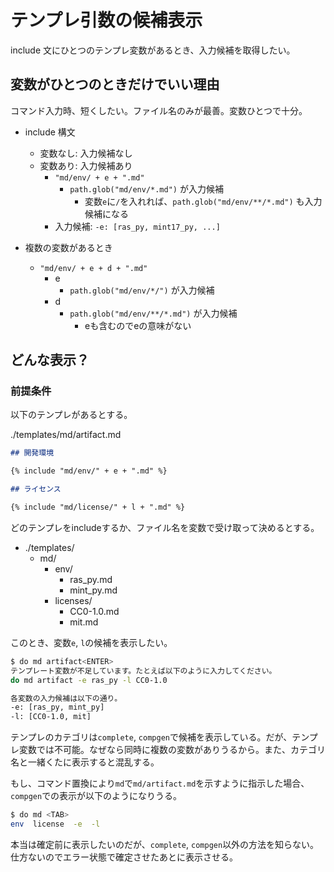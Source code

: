 # テンプレ引数の候補表示

include 文にひとつのテンプレ変数があるとき、入力候補を取得したい。

## 変数がひとつのときだけでいい理由

コマンド入力時、短くしたい。ファイル名のみが最善。変数ひとつで十分。

* include 構文
    * 変数なし: 入力候補なし
    * 変数あり: 入力候補あり
        * `"md/env/ + e + ".md"`
            * `path.glob("md/env/*.md")` が入力候補
                * 変数`e`に`/`を入れれば、`path.glob("md/env/**/*.md")` も入力候補になる
        * 入力候補: `-e: [ras_py, mint17_py, ...]`

* 複数の変数があるとき
    * `"md/env/ + e + d + ".md"`
        * e
            * `path.glob("md/env/*/")` が入力候補
        * d
            * `path.glob("md/env/**/*.md")` が入力候補
                * eも含むのでeの意味がない

## どんな表示？

### 前提条件

以下のテンプレがあるとする。

./templates/md/artifact.md
```markdown
## 開発環境

{% include "md/env/" + e + ".md" %}

## ライセンス

{% include "md/license/" + l + ".md" %}
```

どのテンプレをincludeするか、ファイル名を変数で受け取って決めるとする。

* ./templates/
    * md/
        * env/
            * ras_py.md
            * mint_py.md
        * licenses/
            * CC0-1.0.md
            * mit.md

このとき、変数`e`, `l`の候補を表示したい。

```sh
$ do md artifact<ENTER>
テンプレート変数が不足しています。たとえば以下のように入力してください。
do md artifact -e ras_py -l CC0-1.0

各変数の入力候補は以下の通り。
-e: [ras_py, mint_py]
-l: [CC0-1.0, mit]
```

テンプレのカテゴリは`complete`, `compgen`で候補を表示している。だが、テンプレ変数では不可能。なぜなら同時に複数の変数がありうるから。また、カテゴリ名と一緒くたに表示すると混乱する。

もし、コマンド置換により`md`で`md/artifact.md`を示すように指示した場合、`compgen`での表示が以下のようになりうる。

```sh
$ do md <TAB>
env  license  -e  -l
```

本当は確定前に表示したいのだが、`complete`, `compgen`以外の方法を知らない。仕方ないのでエラー状態で確定させたあとに表示させる。


